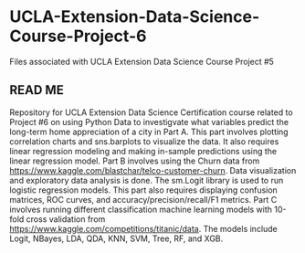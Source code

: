 # UCLA-Extension-Data-Science-Course-Project-6
Files associated with UCLA Extension Data Science Course Project #5

## READ ME 

Repository for UCLA Extension Data Science Certification course related to Project #6 on using Python Data to investigvate what variables predict the long-term home appreciation of a city in Part A. This part involves plotting correlation charts and sns.barplots to visualize the data. It also requires linear regression modeling and making in-sample predictions using the linear regression model. Part B involves using the Churn data from https://www.kaggle.com/blastchar/telco-customer-churn. Data visualization and exploratory data analysis is done. The sm.Logit library is used to run logistic regression models. This part also requires displaying confusion matrices, ROC curves, and accuracy/precision/recall/F1 metrics. Part C involves running different classification machine learning models with 10-fold cross validation from https://www.kaggle.com/competitions/titanic/data. The models include Logit, NBayes, LDA, QDA, KNN, SVM, Tree, RF, and XGB.
